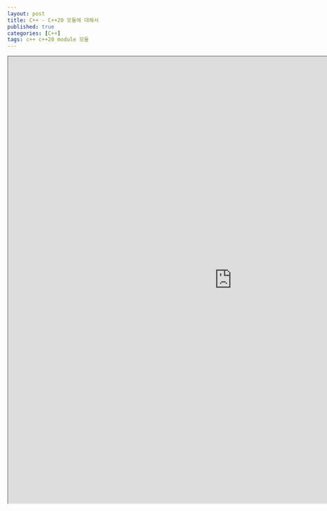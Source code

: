 ```yaml
---
layout: post
title: C++ - C++20 모듈에 대해서
published: true
categories: [C++]
tags: c++ c++20 module 모듈
---
```

<iframe width="1024" height="1024" src="https://docs.google.com/document/d/e/2PACX-1vQL3XIhlCMco8pZEHRHnOeT3YxXP4A6DqIcdlbF1vyGXlH5uUOEHKTTqyP-w4XvP4shJ7NXphFEN7u0/pub?embedded=true"></iframe>   
  
